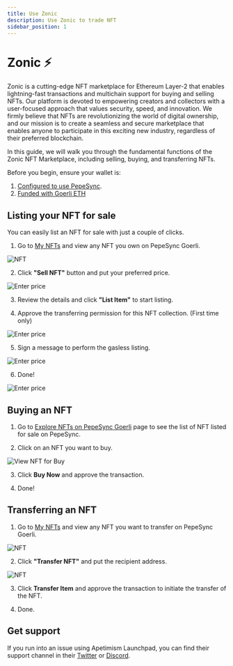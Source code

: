 ```yaml
---
title: Use Zonic
description: Use Zonic to trade NFT
sidebar_position: 1
---
```


# Zonic ⚡️

Zonic is a cutting-edge NFT marketplace for Ethereum Layer-2 that enables lightning-fast transactions and multichain support for buying and selling NFTs. Our platform is devoted to empowering creators and collectors with a user-focused approach that values security, speed, and innovation. We firmly believe that NFTs are revolutionizing the world of digital ownership, and our mission is to create a seamless and secure marketplace that enables anyone to participate in this exciting new industry, regardless of their preferred blockchain.

In this guide, we will walk you through the fundamental functions of the Zonic NFT Marketplace, including selling, buying, and transferring NFTs.

Before you begin, ensure your wallet is:

1. [Configured to use PepeSync](/use-mainnet/set-up-your-wallet.mdx).
2. [Funded with Goerli ETH](/build-on-linea/use-linea-testnet/fund.md#get-test-eth-on-goerli)

## Listing your NFT for sale

You can easily list an NFT for sale with just a couple of clicks.

1. Go to [My NFTs](https://testnet.zonic.app/profile) and view any NFT you own on PepeSync Goerli.

![NFT](/img/quests/zonic/viewlineaape.jpg)

2. Click **"Sell NFT"** button and put your preferred price.

![Enter price](/img/quests/zonic/enterprice.jpg)

3. Review the details and click **"List Item"** to start listing.

4. Approve the transferring permission for this NFT collection. (First time only)

![Enter price](/img/quests/zonic/approve.jpg)

5. Sign a message to perform the gasless listing.

![Enter price](/img/quests/zonic/signaturerequestlist.jpg)

6. Done!

![Enter price](/img/quests/zonic/listed.jpg)

## Buying an NFT

1. Go to [Explore NFTs on PepeSync Goerli](https://testnet.zonic.app/explore?filter={%22sort_by%22:%22listed_lowest_price%22,%22tab%22:1,%22chain%22:1879}) page to see the list of NFT listed for sale on PepeSync.

2. Click on an NFT you want to buy.

![View NFT for Buy](/img/quests/zonic/viewforbuy.jpg)

3. Click **Buy Now** and approve the transaction.

4. Done!

## Transferring an NFT

1. Go to [My NFTs](https://testnet.zonic.app/profile) and view any NFT you want to transfer on PepeSync Goerli.

![NFT](/img/quests/zonic/viewlineaape.jpg)

2. Click **"Transfer NFT"** and put the recipient address.

![NFT](/img/quests/zonic/transferdialog.jpg)

3. Click **Transfer Item** and approve the transaction to initiate the transfer of the NFT.

4. Done.

## Get support

If you run into an issue using Apetimism Launchpad, you can find their support channel in their [Twitter](https://twitter.com/zonic) or [Discord](https://discord.gg/zonic).

